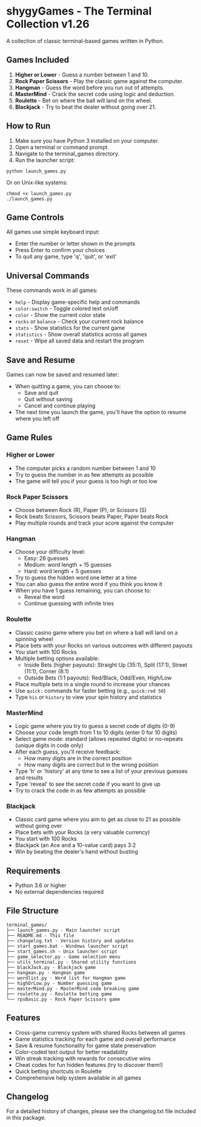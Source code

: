 # shygyGames - The Terminal Collection v1.26

A collection of classic terminal-based games written in Python.

## Games Included

1. **Higher or Lower** - Guess a number between 1 and 10.
2. **Rock Paper Scissors** - Play the classic game against the computer.
3. **Hangman** - Guess the word before you run out of attempts.
4. **MasterMind** - Crack the secret code using logic and deduction.
5. **Roulette** - Bet on where the ball will land on the wheel.
6. **Blackjack** - Try to beat the dealer without going over 21.

## How to Run

1. Make sure you have Python 3 installed on your computer.
2. Open a terminal or command prompt.
3. Navigate to the terminal_games directory.
4. Run the launcher script:

```
python launch_games.py
```

Or on Unix-like systems:

```
chmod +x launch_games.py
./launch_games.py
```

## Game Controls

All games use simple keyboard input:
- Enter the number or letter shown in the prompts
- Press Enter to confirm your choices
- To quit any game, type 'q', 'quit', or 'exit'

## Universal Commands

These commands work in all games:
- `help` - Display game-specific help and commands
- `color:switch` - Toggle colored text on/off
- `color` - Show the current color state
- `rocks` or `balance` - Check your current rock balance
- `stats` - Show statistics for the current game
- `statistics` - Show overall statistics across all games
- `reset` - Wipe all saved data and restart the program

## Save and Resume

Games can now be saved and resumed later:
- When quitting a game, you can choose to:
  - Save and quit
  - Quit without saving
  - Cancel and continue playing
- The next time you launch the game, you'll have the option to resume where you left off

## Game Rules

### Higher or Lower
- The computer picks a random number between 1 and 10
- Try to guess the number in as few attempts as possible
- The game will tell you if your guess is too high or too low

### Rock Paper Scissors
- Choose between Rock (R), Paper (P), or Scissors (S)
- Rock beats Scissors, Scissors beats Paper, Paper beats Rock
- Play multiple rounds and track your score against the computer

### Hangman
- Choose your difficulty level:
  - Easy: 26 guesses
  - Medium: word length + 15 guesses
  - Hard: word length + 5 guesses
- Try to guess the hidden word one letter at a time
- You can also guess the entire word if you think you know it
- When you have 1 guess remaining, you can choose to:
  - Reveal the word
  - Continue guessing with infinite tries

### Roulette
- Classic casino game where you bet on where a ball will land on a spinning wheel
- Place bets with your Rocks on various outcomes with different payouts
- You start with 100 Rocks
- Multiple betting options available:
  - Inside Bets (higher payouts): Straight Up (35:1), Split (17:1), Street (11:1), Corner (8:1)
  - Outside Bets (1:1 payouts): Red/Black, Odd/Even, High/Low
- Place multiple bets in a single round to increase your chances
- Use `quick:` commands for faster betting (e.g., `quick:red 50`)
- Type `his` or `history` to view your spin history and statistics

### MasterMind
- Logic game where you try to guess a secret code of digits (0-9)
- Choose your code length from 1 to 10 digits (enter 0 for 10 digits)
- Select game mode: standard (allows repeated digits) or no-repeats (unique digits in code only)
- After each guess, you'll receive feedback:
  - How many digits are in the correct position
  - How many digits are correct but in the wrong position
- Type 'h' or 'history' at any time to see a list of your previous guesses and results
- Type 'reveal' to see the secret code if you want to give up
- Try to crack the code in as few attempts as possible

### Blackjack
- Classic card game where you aim to get as close to 21 as possible without going over
- Place bets with your Rocks (a very valuable currency)
- You start with 100 Rocks
- Blackjack (an Ace and a 10-value card) pays 3:2
- Win by beating the dealer's hand without busting

## Requirements

- Python 3.6 or higher
- No external dependencies required

## File Structure

```
terminal_games/
├── launch_games.py - Main launcher script
├── README.md - This file
├── changelog.txt - Version history and updates
├── start_games.bat - Windows launcher script
├── start_games.sh - Unix launcher script
├── game_selector.py - Game selection menu
├── utils_terminal.py - Shared utility functions
├── blackJack.py - Blackjack game
├── hangman.py - Hangman game
├── wordlist.py - Word list for Hangman game
├── highOrLow.py - Number guessing game
├── masterMind.py - MasterMind code breaking game
├── roulette.py - Roulette betting game
└── rpsBasic.py - Rock Paper Scissors game
```

## Features

- Cross-game currency system with shared Rocks between all games
- Game statistics tracking for each game and overall performance
- Save & resume functionality for game state preservation
- Color-coded text output for better readability
- Win streak tracking with rewards for consecutive wins
- Cheat codes for fun hidden features (try to discover them!)
- Quick betting shortcuts in Roulette
- Comprehensive help system available in all games

## Changelog

For a detailed history of changes, please see the changelog.txt file included in this package.
